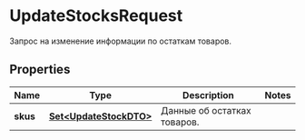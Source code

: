 

# UpdateStocksRequest

Запрос на изменение информации по остаткам товаров.

## Properties

| Name | Type | Description | Notes |
|------------ | ------------- | ------------- | -------------|
|**skus** | [**Set&lt;UpdateStockDTO&gt;**](UpdateStockDTO.md) | Данные об остатках товаров.  |  |



